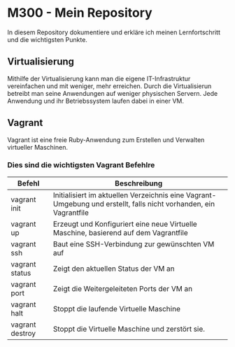 # M300 - Mein Repository

In diesem Repository dokumentiere und erkläre ich meinen Lernfortschritt und die wichtigsten Punkte.

## Virtualisierung
Mithilfe der Virtualisierung kann man die eigene IT-Infrastruktur vereinfachen und mit weniger, mehr erreichen. Durch die Virtualisierun betreibt man seine Anwendungen auf weniger physischen Servern. Jede Anwendung und ihr Betriebssystem laufen dabei in einer VM.

## Vagrant
Vagrant ist eine freie Ruby-Anwendung zum Erstellen und Verwalten virtueller Maschinen.

### Dies sind die wichtigsten Vagrant Befehlre
| Befehl                    | Beschreibung                                                      |
| ------------------------- | ----------------------------------------------------------------- | 
| vagrant init            | Initialisiert im aktuellen Verzeichnis eine Vagrant-Umgebung und erstellt, falls nicht vorhanden, ein Vagrantfile |
| vagrant up              |  Erzeugt und Konfiguriert eine neue Virtuelle Maschine, basierend auf dem Vagrantfile |
| vagrant ssh             | Baut eine SSH-Verbindung zur gewünschten VM auf                   |
| vagrant status          | Zeigt den aktuellen Status der VM an                              |
| vagrant port            | Zeigt die Weitergeleiteten Ports der VM an                        |
| vagrant halt            | Stoppt die laufende Virtuelle Maschine                            |
| vagrant destroy         | Stoppt die Virtuelle Maschine und zerstört sie.                   |